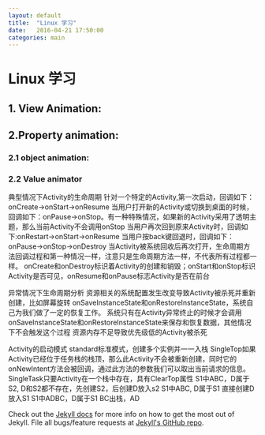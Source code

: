 ```yaml
---
layout: default
title:  "Linux 学习"
date:   2016-04-21 17:50:00
categories: main
---
```


# Linux 学习
## 1. View Animation:
  

## 2.Property animation:


### 2.1 object animation:

### 2.2 Value animator

典型情况下Activity的生命周期
针对一个特定的Activity,第一次启动，回调如下：onCreate->onStart->onResume
当用户打开新的Activity或切换到桌面的时候，回调如下：onPause->onStop。有一种特殊情况，如果新的Activity采用了透明主题，那么当前Activity不会调用onStop
当用户再次回到原来Activity时，回调如下:onRestart->onStart->onResume
当用户按back键回退时，回调如下：onPause->onStop->onDestroy
当Activity被系统回收后再次打开，生命周期方法回调过程和第一种情况一样，注意只是生命周期方法一样，不代表所有过程都一样。
onCreate和onDestroy标识着Activity的创建和销毁；onStart和onStop标识Activity是否可见，onResume和onPause标志Activity是否在前台

异常情况下生命周期分析
资源相关的系统配置发生改变导致Activity被杀死并重新创建，比如屏幕旋转
onSaveInstanceState和onRestoreInstanceState，系统自己为我们做了一定的恢复工作。
系统只有在Activity异常终止的时候才会调用onSaveInstanceState和onRestoreInstanceState来保存和恢复数据，其他情况下不会触发这个过程
资源内存不足导致优先级低的Activity被杀死

Activity的启动模式
standard标准模式，创建多个实例并一一入栈
SingleTop如果Activity已经位于任务栈的栈顶，那么此Activity不会被重新创建，同时它的onNewIntent方法会被回调，通过此方法的参数我们可以取出当前请求的信息。
SingleTask只要Activity在一个栈中存在，具有ClearTop属性
S1中ABC，D属于S2, 
D和S2都不存在，先创建S2，后创建D放入s2
S1中ABC, D属于S1
直接创建D放入S1
S1中ADBC，D属于S1
BC出栈，AD

Check out the [Jekyll docs][jekyll] for more info on how to get the most out of Jekyll. File all bugs/feature requests at [Jekyll's GitHub repo][jekyll-gh].

[jekyll-gh]: https://github.com/mojombo/jekyll
[jekyll]:    http://jekyllrb.com